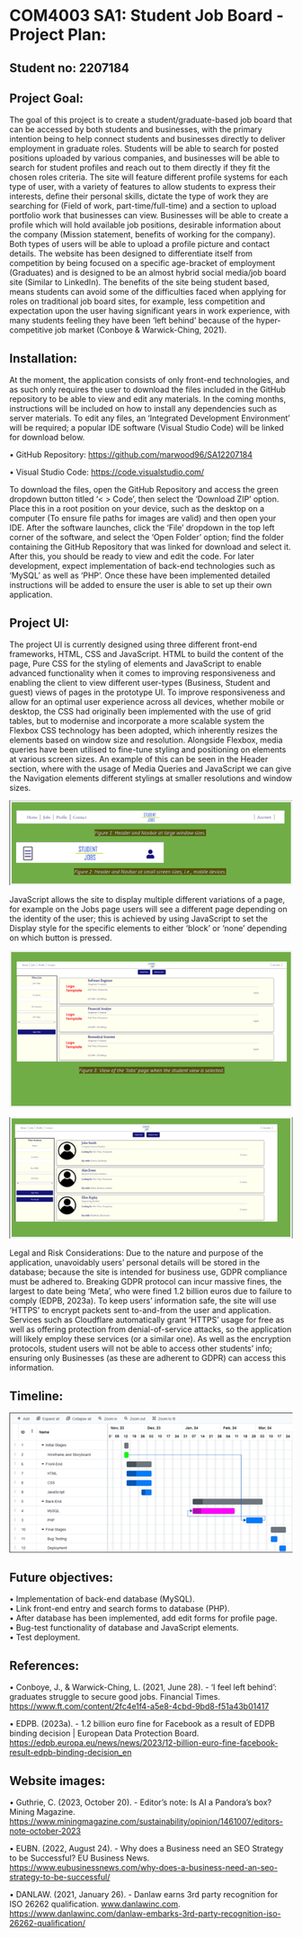 # COM4003 SA1: Student Job Board - Project Plan: 
## Student no: 2207184

## Project Goal:
The goal of this project is to create a student/graduate-based job board that can be accessed by both students and businesses, with the primary intention being to help connect students and businesses directly to deliver employment in graduate roles. Students will be able to search for posted positions uploaded by various companies, and businesses will be able to search for student profiles and reach out to them directly if they fit the chosen roles criteria. The site will feature different profile systems for each type of user, with a variety of features to allow students to express their interests, define their personal skills, dictate the type of work they are searching for (Field of work, part-time/full-time) and a section to upload portfolio work that businesses can view. Businesses will be able to create a profile which will hold available job positions, desirable information about the company (Mission statement, benefits of working for the company). Both types of users will be able to upload a profile picture and contact details. The website has been designed to differentiate itself from competition by being focused on a specific age-bracket of employment (Graduates) and is designed to be an almost hybrid social media/job board site (Similar to LinkedIn). The benefits of the site being student based, means students can avoid some of the difficulties faced when applying for roles on traditional job board sites, for example, less competition and expectation upon the user having significant years in work experience, with many students feeling they have been ‘left behind’ because of the hyper-competitive job market (Conboye & Warwick-Ching, 2021).

## Installation:
At the moment, the application consists of only front-end technologies, and as such only requires the user to download the files included in the GitHub repository to be able to view and edit any materials. In the coming months, instructions will be included on how to install any dependencies such as server materials.
To edit any files, an ‘Integrated Development Environment’ will be required; a popular IDE software (Visual Studio Code) will be linked for download below.   

•	GitHub Repository: https://github.com/marwood96/SA12207184

•	Visual Studio Code: https://code.visualstudio.com/

To download the files, open the GitHub Repository and access the green dropdown button titled ‘< > Code’, then select the ‘Download ZIP’ option. 
Place this in a root position on your device, such as the desktop on a computer (To ensure file paths for images are valid) and then open your IDE. After the software launches, click the ‘File’ dropdown in the top left corner of the software, and select the ‘Open Folder’ option; find the folder containing the GitHub Repository that was linked for download and select it. After this, you should be ready to view and edit the code.
For later development, expect implementation of back-end technologies such as ‘MySQL’ as well as ‘PHP’. Once these have been implemented detailed instructions will be added to ensure the user is able to set up their own application.

## Project UI:
The project UI is currently designed using three different front-end frameworks, HTML, CSS and JavaScript. HTML to build the content of the page, Pure CSS for the styling of elements and JavaScript to enable advanced functionality when it comes to improving responsiveness and enabling the client to view different user-types (Business, Student and guest) views of pages in the prototype UI. 
To improve responsiveness and allow for an optimal user experience across all devices, whether mobile or desktop, the CSS had originally been implemented with the use of grid tables, but to modernise and incorporate a more scalable system the Flexbox CSS technology has been adopted, which inherently resizes the elements based on window size and resolution. Alongside Flexbox, media queries have been utilised to fine-tune styling and positioning on elements at various screen sizes. 
An example of this can be seen in the Header section, where with the usage of Media Queries and JavaScript we can give the Navigation elements different stylings at smaller resolutions and window sizes.

![ss1](https://github.com/marwood96/SA12207184/blob/main/Images/ss1.png?raw=true)
 

JavaScript allows the site to display multiple different variations of a page, for example on the Jobs page users will see a different page depending on the identity of the user; this is achieved by using JavaScript to set the Display style for the specific elements to either ‘block’ or ‘none’ depending on which button is pressed.

![ss2](https://github.com/marwood96/SA12207184/blob/main/Images/ss2.png?raw=true)

![ss3](https://github.com/marwood96/SA12207184/blob/main/Images/ss3.png?raw=true)

Legal and Risk Considerations:
Due to the nature and purpose of the application, unavoidably users’ personal details will be stored in the database; because the site is intended for business use, GDPR compliance must be adhered to. Breaking GDPR protocol can incur massive fines, the largest to date being ‘Meta’, who were fined 1.2 billion euros due to failure to comply (EDPB, 2023a).  To keep users’ information safe, the site will use ‘HTTPS’ to encrypt packets sent to-and-from the user and application. Services such as Cloudflare automatically grant ‘HTTPS’ usage for free as well as offering protection from denial-of-service attacks, so the application will likely employ these services (or a similar one). As well as the encryption protocols, student users will not be able to access other students’ info; ensuring only Businesses (as these are adherent to GDPR) can access this information.

## Timeline:
![ss4](https://github.com/marwood96/SA12207184/blob/main/Images/ss4.png?raw=true)

 


## Future objectives:
•	Implementation of back-end database (MySQL).\
•	Link front-end entry and search forms to database (PHP).\
•	After database has been implemented, add edit forms for profile page.\
•	Bug-test functionality of database and JavaScript elements.\
•	Test deployment.




## References:

•	Conboye, J., & Warwick-Ching, L. (2021, June 28). - ‘I feel left behind’: graduates struggle to secure good jobs. Financial Times. https://www.ft.com/content/2fc4e1f4-a5e8-4cbd-9bd8-f51a43b01417

•	EDPB. (2023a). - 1.2 billion euro fine for Facebook as a result of EDPB binding decision | European Data Protection Board. https://edpb.europa.eu/news/news/2023/12-billion-euro-fine-facebook-result-edpb-binding-decision_en


## Website images:

•	Guthrie, C. (2023, October 20). - Editor’s note: Is AI a Pandora’s box? Mining Magazine. https://www.miningmagazine.com/sustainability/opinion/1461007/editors-note-october-2023

•	EUBN. (2022, August 24). - Why does a Business need an SEO Strategy to be Successful? EU Business News. https://www.eubusinessnews.com/why-does-a-business-need-an-seo-strategy-to-be-successful/

•	DANLAW. (2021, January 26). - Danlaw earns 3rd party recognition for ISO 26262 qualification. www.danlawinc.com. https://www.danlawinc.com/danlaw-embarks-3rd-party-recognition-iso-26262-qualification/




